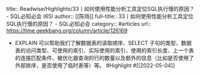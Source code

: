 title:: Readwise/Highlights/33丨如何使用性能分析工具定位SQL执行慢的原因？ - SQL必知必会 (65)
author:: [[陈旸]]
full-title:: 33丨如何使用性能分析工具定位SQL执行慢的原因？ - SQL必知必会
category:: #articles
url:: https://time.geekbang.org/column/article/126169

- EXPLAIN 可以帮助我们了解数据表的读取顺序、SELECT 子句的类型、数据表的访问类型、可使用的索引、实际使用的索引、使用的索引长度、上一个表的连接匹配条件、被优化器查询的行的数量以及额外的信息（比如是否使用了外部排序，是否使用了临时表等）等。 #Highlight #[[2022-05-04]]